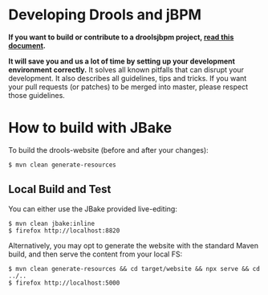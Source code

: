 Developing Drools and jBPM
==========================

**If you want to build or contribute to a droolsjbpm project, [read this document](https://github.com/kiegroup/droolsjbpm-build-bootstrap/blob/master/README.md).**

**It will save you and us a lot of time by setting up your development environment correctly.**
It solves all known pitfalls that can disrupt your development.
It also describes all guidelines, tips and tricks.
If you want your pull requests (or patches) to be merged into master, please respect those guidelines.

# How to build with JBake

To build the drools-website (before and after your changes):

```
$ mvn clean generate-resources
```

## Local Build and Test

You can either use the JBake provided live-editing:

```
$ mvn clean jbake:inline
$ firefox http://localhost:8820
```

Alternatively, you may opt to generate the website with the standard Maven build, and then serve the content from your local FS:

```
$ mvn clean generate-resources && cd target/website && npx serve && cd ../..
$ firefox http://localhost:5000
```

